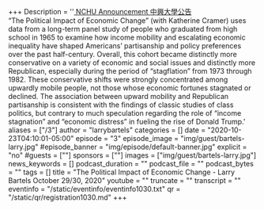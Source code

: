+++
Description = ''[ NCHU Announcement 中興大學公告 ](https://www2.nchu.edu.tw/news-detail/id/49725)  <br /> “The Political Impact of Economic Change” (with Katherine Cramer) uses data from a long-term panel study of people who graduated from high school in 1965 to examine how income mobility and escalating economic inequality have shaped Americans’ partisanship and policy preferences over the past half-century. Overall, this cohort became distinctly more conservative on a variety of economic and social issues and distinctly more Republican, especially during the period of “stagflation” from 1973 through 1982. These conservative shifts were strongly concentrated among upwardly mobile people, not those whose economic fortunes stagnated or declined. The association between upward mobility and Republican partisanship is consistent with the findings of classic studies of class politics, but contrary to much speculation regarding the role of “income stagnation” and “economic distress” in fueling the rise of Donald Trump.'
aliases = ["/3"]
author = "larrybartels"
categories = []
date = "2020-10-23T04:10:01-05:00"
episode = "3"
episode_image = "img/guest/bartels-larry.jpg"
#episode_banner = "img/episode/default-banner.jpg"
explicit = "no"
#guests = [""]
sponsors = [""]
images = ["img/guest/bartels-larry.jpg"]
news_keywords = []
podcast_duration = ""
podcast_file = ""
podcast_bytes = ""
tags = []
title = "The Political Impact of Economic Change - Larry Bartels   October 29/30, 2020"
youtube = ""
truncate = ""
transcript = ""
eventinfo = "/static/eventinfo/eventinfo1030.txt"
qr = "/static/qr/registration1030.md"
+++
